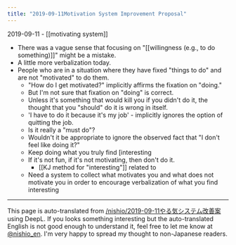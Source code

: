 ```yaml
---
title: "2019-09-11Motivation System Improvement Proposal"
---
```


2019-09-11
    - [[motivating system]]
- There was a vague sense that focusing on "[[willingness (e.g., to do something)]]" might be a mistake.
- A little more verbalization today.
- People who are in a situation where they have fixed "things to do" and are not "motivated" to do them.
    - "How do I get motivated?" implicitly affirms the fixation on "doing."
    - But I'm not sure that fixation on "doing" is correct.
    - Unless it's something that would kill you if you didn't do it, the thought that you "should" do it is wrong in itself.
    - 'I have to do it because it's my job' - implicitly ignores the option of quitting the job.
    - Is it really a "must do"?
    - Wouldn't it be appropriate to ignore the observed fact that "I don't feel like doing it?"
    - Keep doing what you truly find [interesting
    - If it's not fun, if it's not motivating, then don't do it.
        - [[KJ method for "interesting"]] related to
    - Need a system to collect what motivates you and what does not motivate you in order to encourage verbalization of what you find interesting

---
This page is auto-translated from [/nishio/2019-09-11やる気システム改善案](https://scrapbox.io/nishio/2019-09-11やる気システム改善案) using DeepL. If you looks something interesting but the auto-translated English is not good enough to understand it, feel free to let me know at [@nishio_en](https://twitter.com/nishio_en). I'm very happy to spread my thought to non-Japanese readers.